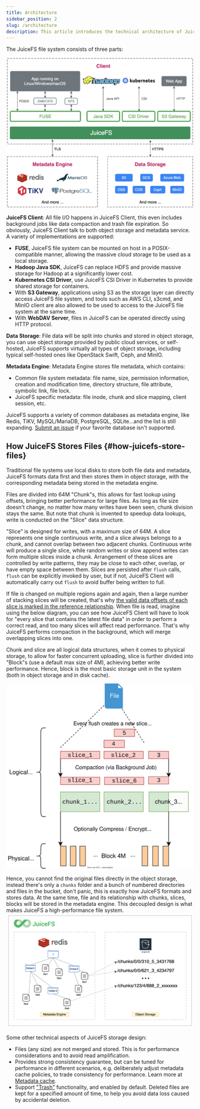 ```yaml
---
title: Architecture
sidebar_position: 2
slug: /architecture
description: This article introduces the technical architecture of JuiceFS and its technical advantages.
---
```


The JuiceFS file system consists of three parts:

![](../images/juicefs-arch-new.png)

**JuiceFS Client**: All file I/O happens in JuiceFS Client, this even includes background jobs like data compaction and trash file expiration. So obviously, JuiceFS Client talk to both object storage and metadata service. A variety of implementations are supported:

- **FUSE**, JuiceFS file system can be mounted on host in a POSIX-compatible manner, allowing the massive cloud storage to be used as a local storage.
- **Hadoop Java SDK**, JuiceFS can replace HDFS and provide massive storage for Hadoop at a significantly lower cost.
- **Kubernetes CSI Driver**, use JuiceFS CSI Driver in Kubernetes to provide shared storage for containers.
- With **S3 Gateway**, applications using S3 as the storage layer can directly access JuiceFS file system, and tools such as AWS CLI, s3cmd, and MinIO client are also allowed to be used to access to the JuiceFS file system at the same time.
- With **WebDAV Server**, files in JuiceFS can be operated directly using HTTP protocol.

**Data Storage**: File data will be split into chunks and stored in object storage, you can use object storage provided by public cloud services, or self-hosted, JuiceFS supports virtually all types of object storage, including typical self-hosted ones like OpenStack Swift, Ceph, and MinIO.

**Metadata Engine**: Metadata Engine stores file metadata, which contains:

- Common file system metadata: file name, size, permission information, creation and modification time, directory structure, file attribute, symbolic link, file lock.
- JuiceFS specific metadata: file inode, chunk and slice mapping, client session, etc.

JuiceFS supports a variety of common databases as metadata engine, like Redis, TiKV, MySQL/MariaDB, PostgreSQL, SQLite...and the list is still expanding. [Submit an issue](https://github.com/juicedata/juicefs/issues) if your favorite database isn't supported.

## How JuiceFS Stores Files {#how-juicefs-store-files}

Traditional file systems use local disks to store both file data and metadata, JuiceFS formats data first and then stores them in object storage, with the corresponding metadata being stored in the metadata engine.

Files are divided into 64M "Chunk"s, this allows for fast lookup using offsets, bringing better performance for large files. As long as file size doesn't change, no matter how many writes have been seen, chunk division stays the same. But note that chunk is invented to speedup data lookups, write is conducted on the "Slice" data structure.

"Slice" is designed for writes, with a maximum size of 64M. A slice represents one single continuous write, and a slice always belongs to a chunk, and cannot overlap between two adjacent chunks. Continuous write will produce a single slice, while random writes or slow append writes can form multiple slices inside a chunk. Arrangement of these slices are controlled by write patterns, they may be close to each other, overlap, or have empty space between them. Slices are persisted after `flush` calls, `flush` can be explicitly invoked by user, but if not, JuiceFS Client will automatically carry out `flush` to avoid buffer being written to full.

If file is changed on multiple regions again and again, then a large number of stacking slices will be created, that's why [the valid data offsets of each slice is marked in the reference relationship](../development/internals.md#sliceref). When file is read, imagine using the below diagram, you can see how JuiceFS Client will have to look for "every slice that contains the latest file data" in order to perform a correct read, and too many slices will affect read performance. That's why JuiceFS performs compaction in the background, which will merge overlapping slices into one.

Chunk and slice are all logical data structures, when it comes to physical storage, to allow for faster concurrent uploading, slice is further divided into "Block"s (use a default max size of 4M), achieving better write performance. Hence, block is the most basic storage unit in the system (both in object storage and in disk cache).

![](../images/data-structure-diagram.svg)

Hence, you cannot find the original files directly in the object storage, instead there's only a `chunks` folder and a bunch of numbered directories and files in the bucket, don't panic, this is exactly how JuiceFS formats and stores data. At the same time, file and its relationship with chunks, slices, blocks will be stored in the metadata engine. This decoupled design is what makes JuiceFS a high-performance file system.
![](../images/how-juicefs-stores-files-new.png)

Some other technical aspects of JuiceFS storage design:

* Files (any size) are not merged and stored. This is for performance considerations and to avoid read amplification.
* Provides strong consistency guarantee, but can be tuned for performance in different scenarios, e.g. deliberately adjust metadata cache policies, to trade consistency for performance. Learn more at [Metadata cache](../guide/cache_management.md#metadata-cache).
* Support ["Trash"](../security/trash.md) functionality, and enabled by default. Deleted files are kept for a specified amount of time, to help you avoid data loss caused by accidental deletion.

